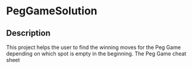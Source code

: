 # PegGameSolution

## Description

This project helps the user to find the winning moves for the Peg Game depending on which spot is empty in the beginning.
The Peg Game cheat sheet
